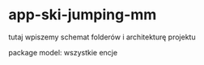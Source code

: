 # app-ski-jumping-mm
tutaj wpiszemy schemat folderów i architekturę projektu

package model: wszystkie encje